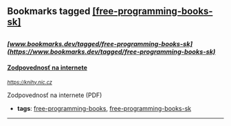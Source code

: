 ## Bookmarks tagged [[free-programming-books-sk]](https://www.bookmarks.dev/search?q=[free-programming-books-sk])

_<sup><sup>[www.bookmarks.dev/tagged/free-programming-books-sk](https://www.bookmarks.dev/tagged/free-programming-books-sk)</sup></sup>_
---
#### [Zodpovednosť na internete](https://knihy.nic.cz)
_<sup>https://knihy.nic.cz</sup>_

Zodpovednosť na internete (PDF)
* **tags**: [free-programming-books](../tagged/free-programming-books.md), [free-programming-books-sk](../tagged/free-programming-books-sk.md)
---
